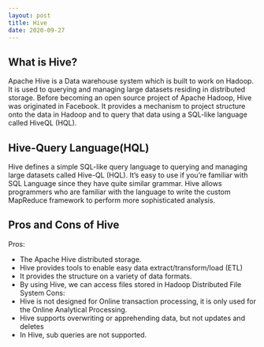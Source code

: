 ```yaml
---
layout: post
title: Hive
date: 2020-09-27
---
```


## What is Hive?
Apache Hive is a Data warehouse system which is built to work on Hadoop. It is used to querying and managing large datasets residing in distributed storage. Before becoming an open source project of Apache Hadoop, Hive was originated in Facebook. It provides a mechanism to project structure onto the data in Hadoop and to query that data using a SQL-like language called HiveQL (HQL).

## Hive-Query Language(HQL)
Hive defines a simple SQL-like query language to querying and managing large datasets called Hive-QL (HQL). It’s easy to use if you’re familiar with SQL Language since they have quite similar grammar. Hive allows programmers who are familiar with the language to write the custom MapReduce framework to perform more sophisticated analysis.


## Pros and Cons of Hive
Pros:
- The Apache Hive distributed storage.
- Hive provides tools to enable easy data extract/transform/load (ETL)
- It provides the structure on a variety of data formats.
- By using Hive, we can access files stored in Hadoop Distributed File System 
Cons:
- Hive is not designed for Online transaction processing, it is only used for the Online Analytical Processing.
- Hive supports overwriting or apprehending data, but not updates and deletes
- In Hive, sub queries are not supported.



